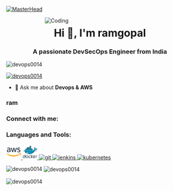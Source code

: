 [![MasterHead](https://www.veracode.com/sites/default/files/2021-02/hackergames-hero-main.jpg)](https://codegrills.in)

<img align="right" alt="Coding" width="400" src="https://media.tenor.com/rePDfDWO3XoAAAAd/hacking.gif">
<h1 align="center">Hi 👋, I'm ramgopal</h1>
<h3 align="center">A passionate DevSecOps Engineer from India</h3>

<p align="left"> <img src="https://komarev.com/ghpvc/?username=devops0014&label=Profile%20views&color=0e75b6&style=flat" alt="devops0014" /> </p>

<p align="left"> <a href="https://github.com/ryo-ma/github-profile-trophy"><img src="https://github-profile-trophy.vercel.app/?username=devops0014" alt="devops0014" /></a> </p>

- 💬 Ask me about **Devops & AWS**
<h3> ram</h3>
<h3 align="left">Connect with me:</h3>
<p align="left">
</p>

<h3 align="left">Languages and Tools:</h3>
<p align="left"> <a href="https://aws.amazon.com" target="_blank" rel="noreferrer"> <img src="https://raw.githubusercontent.com/devicons/devicon/master/icons/amazonwebservices/amazonwebservices-original-wordmark.svg" alt="aws" width="40" height="40"/> </a> <a href="https://www.docker.com/" target="_blank" rel="noreferrer"> <img src="https://raw.githubusercontent.com/devicons/devicon/master/icons/docker/docker-original-wordmark.svg" alt="docker" width="40" height="40"/> </a> <a href="https://git-scm.com/" target="_blank" rel="noreferrer"> <img src="https://www.vectorlogo.zone/logos/git-scm/git-scm-icon.svg" alt="git" width="40" height="40"/> </a> <a href="https://www.jenkins.io" target="_blank" rel="noreferrer"> <img src="https://www.vectorlogo.zone/logos/jenkins/jenkins-icon.svg" alt="jenkins" width="40" height="40"/> </a> <a href="https://kubernetes.io" target="_blank" rel="noreferrer"> <img src="https://www.vectorlogo.zone/logos/kubernetes/kubernetes-icon.svg" alt="kubernetes" width="40" height="40"/> </a> </p>

<p><img align="left" src="https://github-readme-stats.vercel.app/api/top-langs?username=devops0014&show_icons=true&locale=en&layout=compact" alt="devops0014" /></p>

<p>&nbsp;<img align="center" src="https://github-readme-stats.vercel.app/api?username=devops0014&show_icons=true&locale=en" alt="devops0014" /></p>

<p><img align="center" src="https://github-readme-streak-stats.herokuapp.com/?user=devops0014&" alt="devops0014" /></p>
